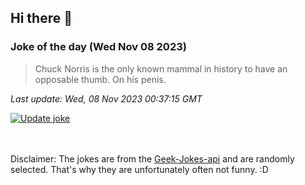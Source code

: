 ## Hi there 👋

### Joke of the day (Wed Nov 08 2023)
<!-- joke -->
>Chuck Norris is the only known mammal in history to have an opposable thumb. On his penis.
<!-- /joke -->

*Last update: Wed, 08 Nov 2023 00:37:15 GMT*

[![Update joke](https://github.com/nclskfm/nclskfm/actions/workflows/joke.yml/badge.svg)](https://github.com/nclskfm/nclskfm/actions/workflows/joke.yml)

<br><br>
Disclaimer: The jokes are from the [Geek-Jokes-api](https://github.com/sameerkumar18/geek-joke-api) and are randomly selected. That's why they are unfortunately often not funny. :D
